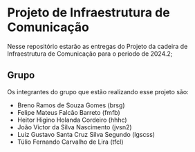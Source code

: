# Projeto de Infraestrutura de Comunicação
Nesse repositório estarão as entregas do Projeto da cadeira de Infraestrutura de Comunicação para o periodo de 2024.2;

## Grupo
Os integrantes do grupo que estão realizando esse projeto são:
- Breno Ramos de Souza Gomes (brsg)
- Felipe Mateus Falcão Barreto (fmfb)
- Heitor Higino Holanda Cordeiro (hhhc)
- João Victor da Silva Nascimento (jvsn2)
- Luiz Gustavo Santa Cruz Silva Segundo (lgscss)
- Túlio Fernando Carvalho de Lira (tfcl)
